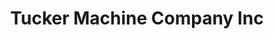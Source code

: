 ---
title: "Tucker Machine Company Inc"
url: /barre-barre-city/tucker-machine-company-inc/
shop: agrarian
---